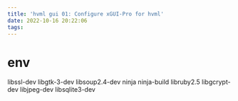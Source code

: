 ```yaml
---
title: 'hvml gui 01: Configure xGUI-Pro for hvml'
date: 2022-10-16 20:22:06
tags:
---
```



# env

libssl-dev libgtk-3-dev libsoup2.4-dev ninja ninja-build libruby2.5 libgcrypt-dev libjpeg-dev libsqlite3-dev 
